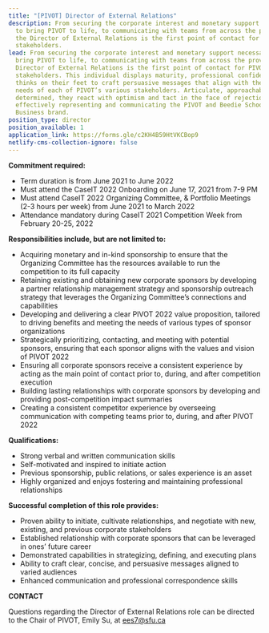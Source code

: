 ```yaml
---
title: "[PIVOT] Director of External Relations"
description: From securing the corporate interest and monetary support necessary
  to bring PIVOT to life, to communicating with teams from across the province,
  the Director of External Relations is the first point of contact for PIVOT’s
  stakeholders.
lead: From securing the corporate interest and monetary support necessary to
  bring PIVOT to life, to communicating with teams from across the province, the
  Director of External Relations is the first point of contact for PIVOT’s
  stakeholders. This individual displays maturity, professional confidence and
  thinks on their feet to craft persuasive messages that align with the unique
  needs of each of PIVOT’s various stakeholders. Articulate, approachable, and
  determined, they react with optimism and tact in the face of rejection, while
  effectively representing and communicating the PIVOT and Beedie School of
  Business brand.
position_type: director
position_available: 1
application_link: https://forms.gle/c2KH4B59HtVKCBop9
netlify-cms-collection-ignore: false
---
```

**Commitment required:**

* Term duration is from June 2021 to June 2022 
* Must attend the CaseIT 2022 Onboarding on June 17, 2021 from 7-9 PM
* Must attend CaseIT 2022 Organizing Committee, & Portfolio Meetings (2-3 hours per week) from June 2021 to March 2022 
* Attendance mandatory during CaseIT 2021 Competition Week from February 20-25, 2022

**Responsibilities include, but are not limited to:**

* Acquiring monetary and in-kind sponsorship to ensure that the Organizing Committee has the resources available to run the competition to its full capacity
* Retaining existing and obtaining new corporate sponsors by developing a partner relationship management strategy and sponsorship outreach strategy that leverages the Organizing Committee’s connections and capabilities
* Developing and delivering a clear PIVOT 2022 value proposition, tailored to driving benefits and meeting the needs of various types of sponsor organizations
* Strategically prioritizing, contacting, and meeting with potential sponsors, ensuring that each sponsor aligns with the values and vision of PIVOT 2022
* Ensuring all corporate sponsors receive a consistent experience by acting as the main point of contact prior to, during, and after competition execution
* Building lasting relationships with corporate sponsors by developing and providing post-competition impact summaries
* Creating a consistent competitor experience by overseeing communication with competing teams prior to, during, and after PIVOT 2022

**Qualifications:**

* Strong verbal and written communication skills
* Self-motivated and inspired to initiate action
* Previous sponsorship, public relations, or sales experience is an asset
* Highly organized and enjoys fostering and maintaining professional relationships

**Successful completion of this role provides:**

* Proven ability to initiate, cultivate relationships, and negotiate with new, existing, and previous corporate stakeholders
* Established relationship with corporate sponsors that can be leveraged in ones’ future career
* Demonstrated capabilities in strategizing, defining, and executing plans
* Ability to craft clear, concise, and persuasive messages aligned to varied audiences
* Enhanced communication and professional correspondence skills

**CONTACT**

Questions regarding the Director of External Relations role can be directed to the Chair of PIVOT, Emily Su, at ees7@sfu.ca